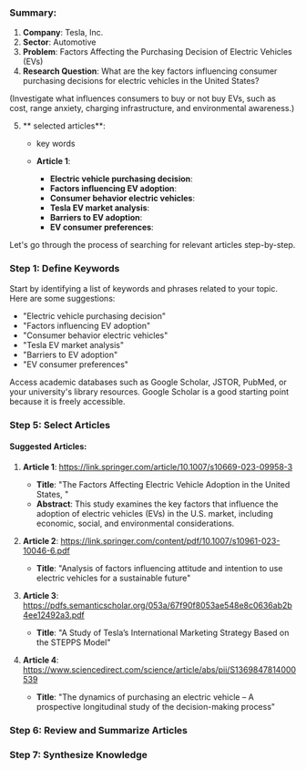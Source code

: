 ### Summary:

1. **Company**: Tesla, Inc.
2. **Sector**: Automotive
3. **Problem**: Factors Affecting the Purchasing Decision of Electric Vehicles (EVs)
4. **Research Question**: What are the key factors influencing consumer purchasing decisions for electric vehicles in the United States?

(Investigate what influences consumers to buy or not buy EVs, such as cost, range anxiety, charging infrastructure, and environmental awareness.)


5. ** selected articles**:
    - key words 
    
    - **Article 1**: 
        - **Electric vehicle purchasing decision**: 
        - **Factors influencing EV adoption**: 
        - **Consumer behavior electric vehicles**: 
        - **Tesla EV market analysis**: 
        - **Barriers to EV adoption**: 
        - **EV consumer preferences**: 


Let's go through the process of searching for relevant articles step-by-step.

### Step 1: Define Keywords

Start by identifying a list of keywords and phrases related to your topic. Here are some suggestions:

- "Electric vehicle purchasing decision"
- "Factors influencing EV adoption"
- "Consumer behavior electric vehicles"
- "Tesla EV market analysis"
- "Barriers to EV adoption"
- "EV consumer preferences"


Access academic databases such as Google Scholar, JSTOR, PubMed, or your university's library resources. Google Scholar is a good starting point because it is freely accessible.



### Step 5: Select Articles

#### Suggested Articles:

1. **Article 1**: 
    https://link.springer.com/article/10.1007/s10669-023-09958-3
   - **Title**: "The Factors Affecting Electric Vehicle Adoption in the United States, "
   - **Abstract**: This study examines the key factors that influence the adoption of electric vehicles (EVs) in the U.S. market, including economic, social, and environmental considerations.


2. **Article 2**: 
https://link.springer.com/content/pdf/10.1007/s10961-023-10046-6.pdf
   - **Title**: "Analysis of factors influencing attitude and intention to use
electric vehicles for a sustainable future"


5. **Article 3**: 
https://pdfs.semanticscholar.org/053a/67f90f8053ae548e8c0636ab2b4ee12492a3.pdf

   - **Title**: "A Study of Tesla’s International Marketing Strategy Based on
the STEPPS Model"

6. **Article 4**:
https://www.sciencedirect.com/science/article/abs/pii/S1369847814000539


    - **Title**: "The dynamics of purchasing an electric vehicle – A prospective longitudinal study of the decision-making process"

### Step 6: Review and Summarize Articles



### Step 7: Synthesize Knowledge


